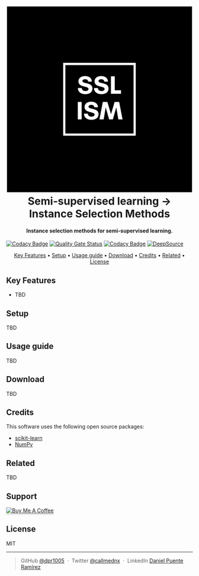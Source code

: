 
<h1 align="center">
  <br>
  <a href="https://github.com/dpr1005/Semisupervised-learning-and-instance
-selection-methods"><img src="./misc/logo.png" 
alt="ISMSSL by DNX"></a>
  <br>
  Semi-supervised learning → Instance Selection Methods 
  <br>
</h1>

<h4 align="center">Instance selection methods for semi-supervised learning.</h4>

[![Codacy Badge](https://app.codacy.com/project/badge/Grade/c336db4b8f9b4196bc802a544a18b83b)](https://www.codacy.com/gh/dpr1005/Semisupervised-learning-and-instance-selection-methods/dashboard?utm_source=github.com&amp;utm_medium=referral&amp;utm_content=dpr1005/Semisupervised-learning-and-instance-selection-methods&amp;utm_campaign=Badge_Grade)
 [![Quality Gate Status](https://sonarcloud.io/api/project_badges/measure?project=dpr1005_Semisupervised-learning-and-instance-selection-methods&metric=alert_status)](https://sonarcloud.io/summary/new_code?id=dpr1005_Semisupervised-learning-and-instance-selection-methods)
 [![Codacy Badge](https://app.codacy.com/project/badge/Coverage/c336db4b8f9b4196bc802a544a18b83b)](https://www.codacy.com/gh/dpr1005/Semisupervised-learning-and-instance-selection-methods/dashboard?utm_source=github.com&utm_medium=referral&utm_content=dpr1005/Semisupervised-learning-and-instance-selection-methods&utm_campaign=Badge_Coverage)
[![DeepSource](https://deepsource.io/gh/dpr1005/Semisupervised-learning-and-instance-selection-methods.svg/?label=active+issues&show_trend=true&token=_L2oEwtETgWq6CnhDB1m8qO6)](https://deepsource.io/gh/dpr1005/Semisupervised-learning-and-instance-selection-methods/?ref=repository-badge)

<p align="center">
  <a href="#key-features">Key Features</a> •
  <a href="#setup">Setup</a> •
  <a href="#usage-guide">Usage guide</a> •
  <a href="#download">Download</a> •
  <a href="#credits">Credits</a> •
  <a href="#related">Related</a> •
  <a href="#license">License</a>
</p>



## Key Features

* TBD

## Setup

TBD

## Usage guide

TBD


## Download

TBD

## Credits

This software uses the following open source packages:

- [scikit-learn](https://sklearn.org)
- [NumPy](https://numpy.org)


## Related

TBD

## Support

<a href="https://buymeacoffee.com/danielpuente" target="_blank"><img src="https://www.buymeacoffee.com/assets/img/custom_images/purple_img.png" alt="Buy Me A Coffee" style="height: 41px !important;width: 174px !important;box-shadow: 0px 3px 2px 0px rgba(190, 190, 190, 0.5) !important;-webkit-box-shadow: 0px 3px 2px 0px rgba(190, 190, 190, 0.5) !important;" ></a>



## License

MIT

---

> GitHub [@dpr1005](https://github.com/dpr1005) &nbsp;&middot;&nbsp;
> Twitter [@callmednx](https://twitter.com/callmednx) &nbsp;&middot;&nbsp;
> LinkedIn [Daniel Puente Ramírez](https://www.linkedin.com/in/danielpuenteramirez/)

